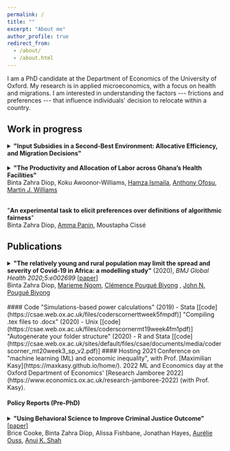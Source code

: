```yaml
---
permalink: /
title: ""
excerpt: "About me"
author_profile: true
redirect_from: 
  - /about/
  - /about.html
---
```




<!-- ## About me -->

I am a PhD candidate at the Department of Economics of the University of Oxford. My research is in applied microeconomics, with a focus on health and migrations. I am interested in understanding the factors --- frictions and preferences --- that influence individuals' decision to relocate within a country.  

<!-- I am the T.A for the Quantitative Methods course of Oxford's MSc. in Economics for Development and co-organized the 2021 conference on "machine learning and economic inequality", hosted by [Maximilian Kasy](https://maxkasy.github.io/home/).  

I will be co-hosting (with Max) on June 20, 2022 the Machine Learning and Economics day at the Department of Economics' [Research Jamboree 2022](https://www.economics.ox.ac.uk/research-jamboree-2022). Find the [program here](https://maxkasy.github.io/home/ML_Econ_Oxford/Jamboree_2022/).  

Previously, I worked as a research staff at the [University of Chicago Urban Labs](https://urbanlabs.uchicago.edu/), and at [gui2de](https://gui2de.georgetown.edu/#). You can find an excerpt of my [CV here](https://bzdiop.github.io/cv/).--> 


## Work in progress 

<details>
  <summary><b>"Input Subsidies in a Second-Best Environment: Allocative Efficiency, and Migration Decisions"</b>
</summary>
  <p>Summary:  I explore the impacts of agricultural input subsidies programs (ISPs) on internal migration. I construct a theoretical framework where ISPs address two common challenges. First, a learning externality leads farmers to use improved inputs only if some neighbors do so. By lowering the costs of adopting inputs, the ISP internalizes this externality. Second, farmers face a binding credit constraint, making the upfront cost of both fertilizer adoption and migration unaffordable. In the presence of resale markets, the subsidized bundle of fertilizer can be traded to either generate liquidity and migrate or purchase more fertilizer and double-down in agriculture. In this setting, resale markets improve the allocative efficiency of the ISP by turning it into a small cash-transfer to net re-sellers and a large in-kind transfer to net buyers. I substantiate the model's predictions using a panel of Zambian smallholders, many of whom benefited from an ISP. I find that the share of households relocating increases by 15pp compared to areas with no subsidy. For the remaining households, an additional 26pp send at least one member out to migrate. <br> 
<b> Presentions: </b> <br>
<b>2022:</b> International Conference on Development Economics (AFEDEV1, Clermont-Ferrand), 37th meeting of the European Economic Association/74th European meeting of the Econometric Society (EEA-ESEM, Milan), Royal Economic Society Easter Training School (Bristol) <br>
<b>2021:</b> PhD Student Workshop of the Urban Economics Association, Economic Development and Wellbeing Research Group seminar series at the University of Johannesburg, 10th European Meeting of the Urban Economics Association, Africa Meeting of the Econometric Society, Midwest International Economic Development Conference  
</p>
  </details>
 <br> 


<details>
  <summary><b>"The Productivity and Allocation of Labor across Ghana’s Health Facilities"</b> <br>
Binta Zahra Diop, Koku Awoonor-Williams, <a href="https://www.researchgate.net/profile/Hamza_Ismaila">Hamza Ismaila</a>, <a href="https://www.researchgate.net/profile/Anthony_Ofosu">Anthony Ofosu</a>,  <a href="https://www.martinjwilliams.com">Martin J. Williams</a>
</summary>
  <p>Summary:  We use never-used-before administrative data covering all Ghana’s healthcare staff and facilities. We measure potential gains from reallocating labor across facilities while accounting for administrative constraints. We provide the first comprehensive estimate of a healthcare system production functions. We further explores the allocation of medical labor across vacancies and geographic areas. Finally, we identify complementarities across staff and assignments that contribute to better outcomes. <br>
<b> Presented at: </b> Economic Development and Wellbeing Research Group seminar series at the University of Johannesburg (2022), ODI Public Finance conference (2020), WGAPE (2019).<br>
</p>
  </details>
 <br> 

"**An experimental task to elicit preferences over definitions of algorithmic fairness**"  
Binta Zahra Diop, [Amma Panin](http://ammapanin.com/), Moustapha Cissé   
  
  
<!-- ***  
"**Migration Decisions: Frictions vs. Preferences**"   
**Presentations**: Urban Economic Association PhD Workshop, Elevator pitch (2020)   --> 

## Publications


<details>
  <summary><b>"The relatively young and rural population may limit the spread and severity of Covid-19 in Africa: a modelling study"</b> (2020), <i> BMJ Global Health 2020;5:e002699 </i>  [<a href="https://gh.bmj.com/content/5/5/e002699">paper</a>]  <br>
Binta Zahra Diop, <a href="https://www.anl.gov/profile/marieme-ngom">Marieme Ngom</a>, <a href="https://www.pantheonsorbonne.fr/page-perso/e1904015601">Clémence Pougué Biyong</a> , <a href="https://www.inet.ox.ac.uk/people/john-pougu%C3%A9-biyong/">John N. Pougué Biyong</a> 
</summary>
  <b>Introduction</b> A novel coronavirus disease 2019 (COVID-19) has spread to all regions of the world. There is great uncertainty regarding how countries’ characteristics will affect the spread of the epidemic; to date, there are few studies that attempt to predict the spread of the epidemic in African countries. In this paper, we investigate the role of demographic patterns, urbanisation and comorbidities on the possible trajectories of COVID-19 in Ghana, Kenya and Senegal.<br>
<b>Methods</b> We use an augmented deterministic Susceptible-Infected-Recovered model to predict the true spread of the disease, under the containment measures taken so far. We disaggregate the infected compartment into asymptomatic, mildly symptomatic and severely symptomatic to match observed clinical development of COVID-19. We also account for age structures, urbanisation and comorbidities (HIV, tuberculosis, anaemia).  <br>
<b>Results</b> In our baseline model, we project that the peak of active cases will occur in July, subject to the effectiveness of policy measures. When accounting for the urbanisation, and factoring in comorbidities, the peak may occur between 2 June and 17 June (Ghana), 22 July and 29 August (Kenya) and, finally, 28 May and 15 June (Senegal). Successful containment policies could lead to lower rates of severe infections. While most cases will be mild, we project in the absence of policies further containing the spread, that between 0.78% and 1.03%, 0.61% and 1.22%, and 0.60% and 0.84% of individuals in Ghana, Kenya and Senegal, respectively, may develop severe symptoms at the time of the peak of the epidemic.  <br>
<b>Conclusion</b> Compared with Europe, Africa’s younger and rural population may modify the severity of the epidemic. The large youth population may lead to more infections but most of these infections will be asymptomatic or mild, and will probably go undetected. The higher prevalence of underlying conditions must be considered.
<br>  
      <br>
      <b>Predictions of the model:</b><br>  
     <img src="/images/covidpredictions.png" width="60%" height="60%"> <br>
      <b>The actual progression of infections:</b><br>  
      <img src="/images/covidreality.png" width="60%" height="60%"> <br>
</p>
  </details>
  <br>    
<!--## Miscellaneous Publications --> 
#### Code 
"Simulations-based power calculations" (2019) - Stata [[code](https://csae.web.ox.ac.uk/files/coderscornerttweek5fmpdf)]  
"Compiling .tex files to .docx" (2020) - Unix [[code](https://csae.web.ox.ac.uk/files/coderscornermt19week4fm1pdf)]  
"Autogenerate your folder structure" (2020) - R and Stata [[code](https://csae.web.ox.ac.uk/sites/default/files/csae/documents/media/coderscorner_mt20week3_sp_v2.pdf)] 
#### Hosting
2021 Conference on "machine learning (ML) and economic inequality", with Prof. [Maximilian Kasy](https://maxkasy.github.io/home/).  
2022 ML and Economics day at the Oxford Department of Economics' [Research Jamboree 2022](https://www.economics.ox.ac.uk/research-jamboree-2022) (with Prof. Kasy).  

#### Policy Reports (Pre-PhD)  
<details>
  <summary><b>"Using Behavioral Science to Improve Criminal Justice Outcome"</b>  [<a href="http://theslab.uchicago.edu/anuj/uploads/summons.pdf">paper</a>]  <br>
  Brice Cooke, Binta Zahra Diop, Alissa Fishbane, Jonathan Hayes, <a href="http://aouss.github.io/">Aurélie Ouss</a>, <a href="https://www.chicagobooth.edu/faculty/directory/s/anuj-k-shah">Anuj K. Shah</a>
</summary>
  <p>Abstract:  Each year, millions of Americans fail to appear in court for low-level offenses, and warrants are then issued for their arrest. In two field studies in New York City, we make critical information salient by redesigning the summons form and providing text message reminders. These interventions reduce failures to appear by 13 to 21% and lead to 30,000 fewer arrest warrants over a 3-year period. In laboratory experiments, we find that whereas criminal justice professionals see failures to appear as relatively unintentional, laypeople believe they are more intentional. These lay beliefs reduce support for policies that make court information salient and increase support for punishment. Our findings suggest that criminal justice policies can be made more effective and humane by anticipating human error in unintentional offenses.<br>
      <img src="/images/fta_form.png" width="50%" height="50%"><img src="/images/fta.png" width="50%" height="50%"> <br>
<b> Coverage: </b> Boston Globe, FastCompany,The American Bar Association Journal (ABA Journal),The Behavioral Scientist , NYDaily News, Metro, Courthouse News Service, CityLab.<br>
</p>
  </details>


  
<!-- 

<script>
function button(id) {
  var x = document.getElementById(id);
  var ids = ["abs1", "pres1", "abs2", "pres2", "abs3", "pres3", "abs4", "pres4" ];
  for(var i = 0; i < ids.length; i++) {
    var item = ids[i];
    if (item != id) {
      document.getElementById(item).style.display = "none";
    } else {
      if (x.style.display === "none") {
        x.style.display = "block"
      } else {
        x.style.display = "none";
      }
    }
  }	
}
</script> 

<head>
<style>
.button {
  border: black ; /*none*/
  color: black;
  padding: 5px 5px;
  text-align: center;
  text-decoration: none;
  display: inline-block;
  font-size: 12px;
  margin: 1px 1px;
  cursor: pointer;
}

.button1 {background-color: #4CAF50;border-radius: 12px;} /* Green */
.button2 {background-color: #008CBA;border-radius: 12px;} /* Blue */
.button3 {background-color: none: 12px;border-radius: 12px;} /* Light Gray */
.button4 {background-color: #969696;border-radius: 12px;} /* Gray */

div {
  text-align: justify;
  text-justify: inter-word;
}
</style>
</head>



## References

[Douglas Gollin](https://sites.google.com/site/douglasgollin/)  
Professor  
University of Oxford  
douglas.gollin[at]qeh.ox.ac.uk  

[Hamish Low](https://sites.google.com/site/hamishlowecon/)  
Professor  
University of Oxford  
hamish.low[at]economics.ox.ac.uk  

[Martin J. Williams](https://martinjwilliams.com/)  
Associate Professor   
University of Oxford  
martin.williams[at]bsg.ox.ac.uk  

[Christopher Woodruff](https://chriswoodruff.qeh.ox.ac.uk/) (Teaching)  
Professor   
University of Oxford  
christopher.woodruff[at]qeh.ox.ac.uk   


"**Using Behavioral Science to Improve Criminal Justice Outcome**" (2018), _UChicago Crime Lab & ideas42_ [[paper](http://theslab.uchicago.edu/anuj/uploads/summons.pdf)]     
Brice Cooke, Binta Zahra Diop, Alissa Fishbane, Jonathan Hayes, [Aurélie Ouss](http://aouss.github.io/), [Anuj K. Shah](https://www.chicagobooth.edu/faculty/directory/s/anuj-k-shah)  
Later published in _Science_ under the title “[Behavioral nudges reduce failure to appear in court](https://science.sciencemag.org/content/early/2020/10/07/science.abb6591.abstract)" (2020)
<div class="buttonbar">
    <button class="button button3" onclick="button(&quot;abs4&quot;)">Abstract and Graphs</button> 
    <button class="button button3" onclick="button(&quot;pres4&quot;)">Coverage</button> 
     </div> 
  <div class="popup" id="abs4" style="display:none;">
Each year, millions of Americans fail to appear in court for low-level offenses, and warrants are then issued for their arrest. In two field studies in New York City, we make critical information salient by redesigning the summons form and providing text message reminders. These interventions reduce failures to appear by 13 to 21% and lead to 30,000 fewer arrest warrants over a 3-year period. In laboratory experiments, we find that whereas criminal justice professionals see failures to appear as relatively unintentional, laypeople believe they are more intentional. These lay beliefs reduce support for policies that make court information salient and increase support for punishment. Our findings suggest that criminal justice policies can be made more effective and humane by anticipating human error in unintentional offenses.<br />
      <img src="/images/fta_form.png" width="50%" height="50%"><img src="/images/fta.png" width="50%" height="50%"> 
</div>
  <div class="popup" id="pres4" style="display:none;">
Boston Globe, FastCompany,The American Bar Association Journal (ABA Journal),The Behavioral Scientist , NYDaily News, Metro, Courthouse News Service, CityLab. <br />
</div>
  <p></p>






"**The relatively young and rural population may limit the spread and severity of Covid-19 in Africa: a modelling study**" (2020), _BMJ Global Health 2020;5:e002699_ [[paper](https://gh.bmj.com/content/5/5/e002699)]  
Binta Zahra Diop, [Marieme Ngom](https://www.anl.gov/profile/marieme-ngom), [Clémence Pougué Biyong](https://www.pantheonsorbonne.fr/page-perso/e1904015601), [John N. Pougué Biyong](https://www.inet.ox.ac.uk/people/john-pougu%C3%A9-biyong/)
<div class="buttonbar">
    <button class="button button3" onclick="button(&quot;abs3&quot;)">Abstract and Graphs</button> 
    <button class="button button3" onclick="button(&quot;pres3&quot;)">Cited in/Presented at</button> 
     </div> 
  <div class="popup" id="abs3" style="display:none;">
<b>Introduction</b> A novel coronavirus disease 2019 (COVID-19) has spread to all regions of the world. There is great uncertainty regarding how countries’ characteristics will affect the spread of the epidemic; to date, there are few studies that attempt to predict the spread of the epidemic in African countries. In this paper, we investigate the role of demographic patterns, urbanisation and comorbidities on the possible trajectories of COVID-19 in Ghana, Kenya and Senegal.<br>
<b>Methods</b> We use an augmented deterministic Susceptible-Infected-Recovered model to predict the true spread of the disease, under the containment measures taken so far. We disaggregate the infected compartment into asymptomatic, mildly symptomatic and severely symptomatic to match observed clinical development of COVID-19. We also account for age structures, urbanisation and comorbidities (HIV, tuberculosis, anaemia).  <br>
<b>Results</b> In our baseline model, we project that the peak of active cases will occur in July, subject to the effectiveness of policy measures. When accounting for the urbanisation, and factoring in comorbidities, the peak may occur between 2 June and 17 June (Ghana), 22 July and 29 August (Kenya) and, finally, 28 May and 15 June (Senegal). Successful containment policies could lead to lower rates of severe infections. While most cases will be mild, we project in the absence of policies further containing the spread, that between 0.78% and 1.03%, 0.61% and 1.22%, and 0.60% and 0.84% of individuals in Ghana, Kenya and Senegal, respectively, may develop severe symptoms at the time of the peak of the epidemic.  <br>
<b>Conclusion</b> Compared with Europe, Africa’s younger and rural population may modify the severity of the epidemic. The large youth population may lead to more infections but most of these infections will be asymptomatic or mild, and will probably go undetected. The higher prevalence of underlying conditions must be considered.<br />  
      <br />
      <b>Predictions of the model:</b><br />  
     <img src="/images/covidpredictions.png" width="60%" height="60%"> <br />
      <b>The actual progression of infections:</b><br />  
      <img src="/images/covidreality.png" width="60%" height="60%">
</div>
  <div class="popup" id="pres3" style="display:none;">
<b>Cited in:</b>  CNN Business, The Conversation, Quartz, allAfrica, The Independent, Le Point  <br />
<b> Presented at:</b>  World Health Organization TC Modeling Series (June 2020)
</div>
  <p></p>



"**The Productivity and Allocation of Labor across Ghana’s Health Facilities**"  
Binta Zahra Diop, [Hamza Ismaila](https://www.researchgate.net/profile/Hamza_Ismaila), [Anthony Ofosu](https://www.researchgate.net/profile/Anthony_Ofosu), [Martin J. Williams](https://martinjwilliams.com/)
<div class="buttonbar">
    <button class="button button3" onclick="button(&quot;abs2&quot;)">Summary</button> 
    <button class="button button3" onclick="button(&quot;pres2&quot;)">Presented at</button> 
     </div> 
  <div class="popup" id="abs2" style="display:none;">
We use never-used-before administrative data covering all Ghana’s healthcare staff and facilities. We measure potential gains from reallocating labor across facilities while accounting for administrative constraints. We provide the first comprehensive estimate of a healthcare system production functions. We further explores the allocation of medical labor across vacancies and geographic areas. Finally, we identify complementarities across staff and assignments that contribute to better outcomes. 
</div>
  <div class="popup" id="pres2" style="display:none;">
Economic Development and Wellbeing Research Group seminar series at the University of Johannesburg (2022), ODI Public Finance conference (2020), WGAPE (2019)  
</div>
  <p></p>



"**Input Subsidies in a Second-Best Environment: Allocative Efficiency, and Migration Decisions**"
<div class="buttonbar">
    <button class="button button3" onclick="button(&quot;abs1&quot;)">Abstract</button> 
    <button class="button button3" onclick="button(&quot;pres1&quot;)">Presented at</button> 
     </div> 
  <div class="popup" id="abs1" style="display:none;">
I explore the impacts of agricultural input subsidies programs (ISPs) on internal migration. I construct a theoretical framework where ISPs address two common challenges. First, a learning externality leads farmers to use improved inputs only if some neighbors do so. By lowering the costs of adopting inputs, the ISP internalizes this externality. Second, farmers face a binding credit constraint, making the upfront cost of both fertilizer adoption and migration unaffordable. In the presence of resale markets, the subsidized bundle of fertilizer can be traded to either generate liquidity and migrate or purchase more fertilizer and double-down in agriculture. In this setting, resale markets improve the allocative efficiency of the ISP by turning it into a small cash-transfer to net re-sellers and a large in-kind transfer to net buyers. I substantiate the model's predictions using a panel of Zambian smallholders, many of whom benefited from an ISP. I find that the share of households relocating increases by 15pp compared to areas with no subsidy. For the remaining households, an additional 26pp send at least one member out to migrate.
</div>
  <div class="popup" id="pres1" style="display:none;">
<b>2022:</b> NOVA Conference on Economic Development (Lisbon),  International Conference on Development Economics (AFEDEV1, Clermont-Ferrand), 37th meeting of the European Economic Association/74th European meeting of the Econometric Society (EEA-ESEM, Milan)_, Royal Economic Society Easter Training School (Bristol) <br />
<b>2021:</b> PhD Student Workshop of the Urban Economics Association, Economic Development and Wellbeing Research Group seminar series at the University of Johannesburg, 10th European Meeting of the Urban Economics Association, Africa Meeting of the Econometric Society, Midwest International Economic Development Conference  
</div>
  <p></p>
  
-->
